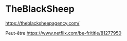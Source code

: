 # TheBlackSheep
https://theblacksheepagency.com/

Peut-être
https://www.netflix.com/be-fr/title/81277950
